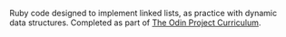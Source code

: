 Ruby code designed to implement linked lists, as practice with dynamic data structures. Completed as part of [The Odin Project Curriculum](http://www.theodinproject.com/ruby-programming/linked-lists).
